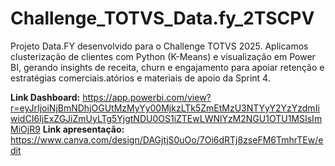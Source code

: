 # Challenge_TOTVS_Data.fy_2TSCPV

Projeto Data.FY desenvolvido para o Challenge TOTVS 2025. Aplicamos clusterização de clientes com Python (K-Means) e visualização em Power BI, gerando insights de receita, churn e engajamento para apoiar retenção e estratégias comerciais.atórios e materiais de apoio da Sprint 4.

**Link Dashboard:** https://app.powerbi.com/view?r=eyJrIjoiNjBmNDhjOGUtMzMyYy00MjkzLTk5ZmEtMzU3NTYyY2YzYzdmIiwidCI6IjExZGJiZmUyLTg5YjgtNDU0OS1iZTEwLWNlYzM2NGU1OTU1MSIsImMiOjR9
**Link apresentação:** https://www.canva.com/design/DAGjtjS0uOo/7Oi6dRTj8zseFM6TmhrTEw/edit
